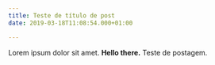 ```yaml
---
title: Teste de título de post
date: 2019-03-18T11:08:54.000+01:00

---
```

Lorem ipsum dolor sit amet. **Hello there.** Teste de postagem.